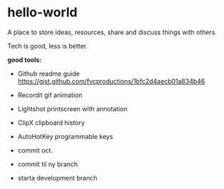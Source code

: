 # hello-world
A place to store ideas, resources, share and discuss things with others.

Tech is good, less is better.

**good tools:**
- Github readme guide https://gist.github.com/fvcproductions/1bfc2d4aecb01a834b46
- Recordit gif animation
- Lightshot printscreen with annotation
- ClipX clipboard history
- AutoHotKey programmable keys

- commit oct.
- commit til ny branch
- starta development branch
